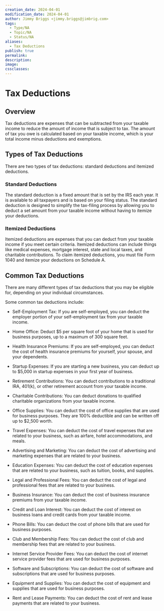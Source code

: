 ```yaml
---
creation_date: 2024-04-01
modification_date: 2024-04-01
author: Jimmy Briggs <jimmy.briggs@jimbrig.com>
tags:
  - Type/NA
  - Topic/NA
  - Status/NA
aliases:
  - Tax Deductions
publish: true
permalink:
description:
image:
cssclasses:
---
```


# Tax Deductions

## Overview

Tax deductions are expenses that can be subtracted from your taxable income to reduce the amount of income that is subject to tax. The amount of tax you owe is calculated based on your taxable income, which is your total income minus deductions and exemptions.

## Types of Tax Deductions

There are two types of tax deductions: standard deductions and itemized deductions.

### Standard Deductions

The standard deduction is a fixed amount that is set by the IRS each year. It is available to all taxpayers and is based on your filing status. The standard deduction is designed to simplify the tax-filing process by allowing you to deduct a set amount from your taxable income without having to itemize your deductions.

### Itemized Deductions

Itemized deductions are expenses that you can deduct from your taxable income if you meet certain criteria. Itemized deductions can include things like medical expenses, mortgage interest, state and local taxes, and charitable contributions. To claim itemized deductions, you must file Form 1040 and itemize your deductions on Schedule A.

## Common Tax Deductions

There are many different types of tax deductions that you may be eligible for, depending on your individual circumstances.

Some common tax deductions include:

- Self-Employment Tax: If you are self-employed, you can deduct the employer portion of your self-employment tax from your taxable income.

- Home Office: Deduct $5 per square foot of your home that is used for business purposes, up to a maximum of 300 square feet.

- Health Insurance Premiums: If you are self-employed, you can deduct the cost of health insurance premiums for yourself, your spouse, and your dependents.

- Startup Expenses: If you are starting a new business, you can deduct up to $5,000 in startup expenses in your first year of business.

- Retirement Contributions: You can deduct contributions to a traditional IRA, 401(k), or other retirement account from your taxable income.

- Charitable Contributions: You can deduct donations to qualified charitable organizations from your taxable income.

- Office Supplies: You can deduct the cost of office supplies that are used for business purposes. They are 100% deductible and can be written off up to $2,500 worth.

- Travel Expenses: You can deduct the cost of travel expenses that are related to your business, such as airfare, hotel accommodations, and meals.

- Advertising and Marketing: You can deduct the cost of advertising and marketing expenses that are related to your business.

- Education Expenses: You can deduct the cost of education expenses that are related to your business, such as tuition, books, and supplies.

- Legal and Professional Fees: You can deduct the cost of legal and professional fees that are related to your business.

- Business Insurance: You can deduct the cost of business insurance premiums from your taxable income.

- Credit and Loan Interest: You can deduct the cost of interest on business loans and credit cards from your taxable income.

- Phone Bills: You can deduct the cost of phone bills that are used for business purposes.

- Club and Membership Fees: You can deduct the cost of club and membership fees that are related to your business.

- Internet Service Provider Fees: You can deduct the cost of internet service provider fees that are used for business purposes.

- Software and Subscriptions: You can deduct the cost of software and subscriptions that are used for business purposes.

- Equipment and Supplies: You can deduct the cost of equipment and supplies that are used for business purposes.

- Rent and Lease Payments: You can deduct the cost of rent and lease payments that are related to your business.
